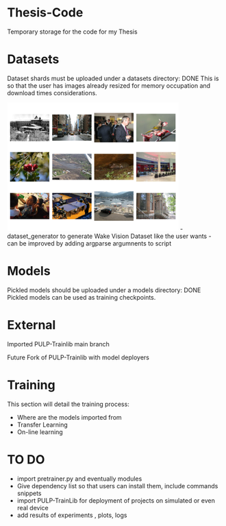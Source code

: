 # Thesis-Code
Temporary storage for the code for my Thesis
# Datasets
Dataset shards must be uploaded under a datasets directory: DONE
  This is so that the user has images already resized for memory occupation and download times considerations.
  
  <img src="/assets/wakevision_random.png" width="400" alt="Diagram">
  - dataset_generator to generate Wake Vision Dataset like the user wants
    - can be improved by adding argparse argumnents to script
  
# Models
Pickled models should be uploaded under a models directory: DONE
Pickled models can be used as training checkpoints.

# External
Imported PULP-Trainlib main branch

Future Fork of PULP-Trainlib with model deployers
# Training
This section will detail the training process:
- Where are the models imported from
- Transfer Learning
- On-line learning
  
# TO DO
- import pretrainer.py and eventually modules
- Give dependency list so that users can install them, include commands snippets
- import PULP-TrainLib for deployment of projects on simulated or even real device
- add results of experiments , plots, logs
  
